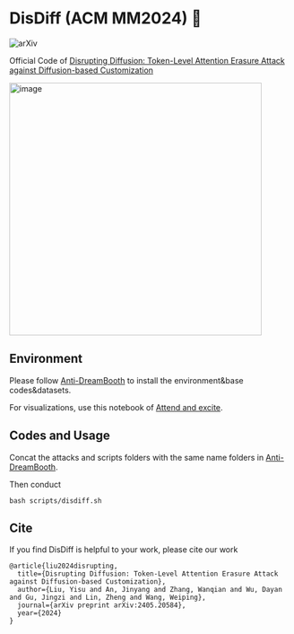 # DisDiff  (ACM MM2024) 🌟

![arXiv](https://img.shields.io/badge/arxiv-2405.20584-brightgreen?style=flat&link=https%3A%2F%2Farxiv.org%2Fabs%2F2405.2058)

Official Code of [Disrupting Diffusion: Token-Level Attention Erasure Attack against Diffusion-based Customization](https://arxiv.org/abs/2405.20584)

<img src="https://github.com/user-attachments/assets/12a97d59-db3a-4ebc-8f96-855f0c371af4" alt="image" width="450" height="450"/>



## Environment
Please follow [Anti-DreamBooth](https://github.com/VinAIResearch/Anti-DreamBooth) to install the environment&base codes&datasets.

For visualizations, use this notebook of [Attend and excite](https://github.com/yuval-alaluf/Attend-and-Excite/blob/main/notebooks/explain.ipynb).

## Codes and Usage
Concat the attacks and scripts folders with the same name folders in [Anti-DreamBooth](https://github.com/VinAIResearch/Anti-DreamBooth).

Then conduct
```
bash scripts/disdiff.sh 
```

## Cite
If you find DisDiff is helpful to your work, please cite our work

```
@article{liu2024disrupting,
  title={Disrupting Diffusion: Token-Level Attention Erasure Attack against Diffusion-based Customization},
  author={Liu, Yisu and An, Jinyang and Zhang, Wanqian and Wu, Dayan and Gu, Jingzi and Lin, Zheng and Wang, Weiping},
  journal={arXiv preprint arXiv:2405.20584},
  year={2024}
}
```
